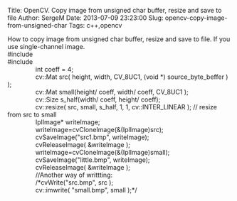 Title: OpenCV. Copy image from unsigned char buffer, resize and save to file
Author: SergeM
Date: 2013-07-09 23:23:00
Slug: opencv-copy-image-from-unsigned-char
Tags: c++,opencv

<span>
How to copy image from unsigned char buffer, resize and save to file.
If you use single-channel image.

<div><div>#include <opencv/cv.h></div><div>#include <opencv/highgui.h></div></div><div>
</div><div>&nbsp; &nbsp; &nbsp; &nbsp; &nbsp; &nbsp; &nbsp; &nbsp; int coeff = 4;</div><div>&nbsp; &nbsp; &nbsp; &nbsp; &nbsp; &nbsp; &nbsp; &nbsp; cv::Mat src( height, width, CV_8UC1, (void *) source_byte_beffer ) );</div><div>&nbsp; &nbsp; &nbsp; &nbsp; &nbsp; &nbsp; &nbsp; &nbsp; cv::Mat small(height/ coeff,&nbsp;width/ coeff, CV_8UC1 );</div><div>
</div><div>&nbsp; &nbsp; &nbsp; &nbsp; &nbsp; &nbsp; &nbsp; &nbsp; cv::Size s_half(width/ coeff,&nbsp;height/ coeff);</div><div>&nbsp; &nbsp; &nbsp; &nbsp; &nbsp; &nbsp; &nbsp; &nbsp; cv::resize( src, small, s_half, 1, 1, cv::INTER_LINEAR ); // resize from src to small</div><div>
</div><div>&nbsp; &nbsp; &nbsp; &nbsp; &nbsp; &nbsp; &nbsp; &nbsp; IplImage* writeImage;</div><div>&nbsp; &nbsp; &nbsp; &nbsp; &nbsp; &nbsp; &nbsp; &nbsp; writeImage=cvCloneImage(&amp;(IplImage)src);</div><div>&nbsp; &nbsp; &nbsp; &nbsp; &nbsp; &nbsp; &nbsp; &nbsp; cvSaveImage("src1.bmp", writeImage);</div><div>&nbsp; &nbsp; &nbsp; &nbsp; &nbsp; &nbsp; &nbsp; &nbsp; cvReleaseImage( &amp;writeImage );</div><div>
</div><div>&nbsp; &nbsp; &nbsp; &nbsp; &nbsp; &nbsp; &nbsp; &nbsp; writeImage=cvCloneImage(&amp;(IplImage)small);</div><div>&nbsp; &nbsp; &nbsp; &nbsp; &nbsp; &nbsp; &nbsp; &nbsp; cvSaveImage("little.bmp", writeImage);</div><div>&nbsp; &nbsp; &nbsp; &nbsp; &nbsp; &nbsp; &nbsp; &nbsp; cvReleaseImage( &amp;writeImage );</div><div>
</div><div>
</div><div>&nbsp; &nbsp; &nbsp; &nbsp; &nbsp; &nbsp; &nbsp; &nbsp; //Another way of writtting: &nbsp; &nbsp; &nbsp; &nbsp; &nbsp; &nbsp; &nbsp;&nbsp;</div><div>&nbsp; &nbsp; &nbsp; &nbsp; &nbsp; &nbsp; &nbsp; &nbsp; /*cvWrite("src.bmp", src );</div><div>&nbsp; &nbsp; &nbsp; &nbsp; &nbsp; &nbsp; &nbsp; &nbsp; cv::imwrite( "small.bmp", small );*/</div><div>
</div><div>&nbsp; &nbsp; &nbsp; &nbsp; &nbsp; &nbsp; &nbsp; &nbsp;&nbsp;</div><div>&nbsp; &nbsp; &nbsp; &nbsp; &nbsp;</div>
</span>